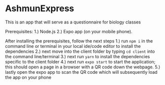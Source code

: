 # AshmunExpress
This is an app that will serve as a questionnaire for biology classes

Prerequisites:
1.) Node.js
2.) Expo app (on your mobile phone).

After installing the prerequisites, follow the next steps
1.) run `npm i` in the command line or terminal in your local ide/code editor to install the dependencies
2.) next move into the client folder by typing `cd client` into the command line/terminal
3.) next run `yarn` to install the dependencies specific to the client folder
4.) next run `expo start` to start the application; this should open a page in a browser with a QR code down the webpage.
5.) lastly open the expo app to scan the QR code which will subsequently load the app on your phone
